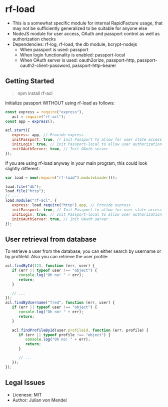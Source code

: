 # rf-load

* This is a somewhat specific module for internal RapidFacture usage, that may not be sufficiently generalized to be suitable for anyone else
* NodeJS module for user access, OAuth and passport control as well as authorization checks
* Dependencies: rf-log, rf-load, the db module, bcrypt-nodejs
   * When passport is used: passport
   * When login functionality is enabled: passport-local
   * When OAuth server is used: oauth2orize, passport-http, passport-oauth2-client-password, passport-http-bearer

## Getting Started

> npm install rf-acl

Initialize passport WITHOUT using rf-load as follows:

```js
const express = require("express"),
   acl = require("rf-acl");
const app = express();

acl.start({
   express: app, // Provide express
   initPassport: true, // Init Passport to allow for user state access
   initLogin: true, // Init Passport-local to allow user authorization
   initOAuthServer: true, // Init OAuth server
});
```

If you are using rf-load anyway in your main program, this could look slightly different:

```js
var load = new(require("rf-load").moduleLoader)();

load.file("db");
load.file("http");
// ...
load.module("rf-acl", {
   express: load.require("http").app, // Provide express
   initPassport: true, // Init Passport to allow for user state access
   initLogin: true, // Init Passport-local to allow user authorization
   initOAuthServer: true, // Init OAuth server
});
```

## User retrieval from database

To retrieve a user from the database, you can either search by username or by profileId. Also you can retrieve the user profile:

```js
acl.findById(123, function (err, user) {
   if (err || typeof user !== "object") {
      console.log("Oh no! " + err);
      return;
   }

   // ...
});
acl.findByUsername("fred", function (err, user) {
   if (err || typeof user !== "object") {
      console.log("Oh no! " + err);
      return;
   }

   acl.findProfileById(user.profileId, function (err, profile) {
      if (err || typeof profile !== "object") {
         console.log("Oh no! " + err);
         return;
      }

      // ...
   });
});
```

## Legal Issues
* Licenese: MIT
* Author: Julian von Mendel
